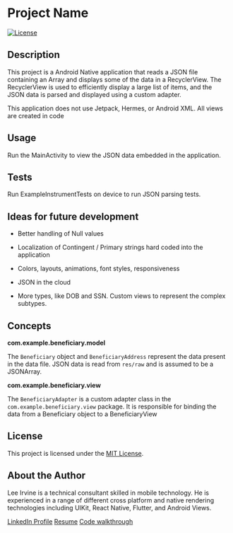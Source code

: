 # Project Name

[![License](https://img.shields.io/badge/License-MIT-blue.svg)](LICENSE)

## Description

This project is a Android Native application that reads a JSON file containing an Array and displays some of the data in a RecyclerView. The RecyclerView is used to efficiently display a large list of items, and the JSON data is parsed and displayed using a custom adapter.

This application does not use Jetpack, Hermes, or Android XML. All views are created in code

## Usage

Run the MainActivity to view the JSON data embedded in the application.

## Tests

Run ExampleInstrumentTests on device to run JSON parsing tests.

## Ideas for future development

- Better handling of Null values

- Localization of Contingent / Primary strings hard coded into the application

- Colors, layouts, animations, font styles, responsiveness

- JSON in the cloud

- More types, like DOB and SSN. Custom views to represent the complex subtypes.

## Concepts

**com.example.beneficiary.model**

The `Beneficiary` object and `BeneficiaryAddress` represent the data present in the data file. JSON data is read from `res/raw` and is assumed to be a JSONArray.

**com.example.beneficiary.view**

The `BeneficiaryAdapter` is a custom adapter class in the `com.example.beneficiary.view` package. It is responsible for binding the data from a Beneficiary object to a BeneficiaryView

## License

This project is licensed under the [MIT License](LICENSE).

## About the Author

Lee Irvine is a technical consultant skilled in mobile technology. He is experienced in a range of different cross platform and native rendering technologies including UIKit, React Native, Flutter, and Android Views.

[LinkedIn Profile](https://www.linkedin.com/in/lee-irvine-b2617913/)
[Resume](http://kezzi.co/lee-resume)
[Code walkthrough](https://drive.google.com/file/d/1piyeun7zZ1rMVJG0D10pKX8cezL190yA/view?usp=share_link)